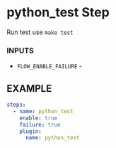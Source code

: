 
# python_test Step
Run test use `make test`

### INPUTS
* `FLOW_ENABLE_FAILURE` - 

## EXAMPLE 

```yml
steps:
  - name: python_test
    enable: true
    failure: true
    plugin:
      name: python_test

```

